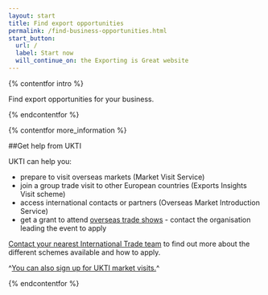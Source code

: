 ```yaml
---
layout: start
title: Find export opportunities
permalink: /find-business-opportunities.html
start_button:
  url: /
  label: Start now
  will_continue_on: the Exporting is Great website
---
```

{% contentfor intro %}

Find export opportunities for your business.

{% endcontentfor %}

{% contentfor more_information %}

##Get help from UKTI

UKTI can help you:

- prepare to visit overseas markets (Market Visit Service)
- join a group trade visit to other European countries (Exports Insights Visit scheme)
- access international contacts or partners (Overseas Market Introduction Service)
- get a grant to attend [overseas trade shows](/government/uploads/system/uploads/attachment_data/file/482753/TAP_Programme_2015-16_full_year_03_Dec_2015.xlsx) - contact the organisation leading the event to apply

[Contact your nearest International Trade team](http://www.uktiofficefinder.ukti.gov.uk/contactSearch.html) to find out more about the different schemes available and how to apply. 

^[You can also sign up for UKTI market visits.](https://www.events.ukti.gov.uk)^

{% endcontentfor %}
